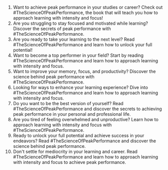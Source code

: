 1. Want to achieve peak performance in your studies or career? Check out #TheScienceOfPeakPerformance, the book that will teach you how to approach learning with intensity and focus!
2. Are you struggling to stay focused and motivated while learning? Discover the secrets of peak performance with #TheScienceOfPeakPerformance.
3. Are you ready to take your learning to the next level? Read #TheScienceOfPeakPerformance and learn how to unlock your full potential!
4. Want to become a top performer in your field? Start by reading #TheScienceOfPeakPerformance and learn how to approach learning with intensity and focus.
5. Want to improve your memory, focus, and productivity? Discover the science behind peak performance with #TheScienceOfPeakPerformance.
6. Looking for ways to enhance your learning experience? Dive into #TheScienceOfPeakPerformance and learn how to approach learning with intensity and focus.
7. Do you want to be the best version of yourself? Read #TheScienceOfPeakPerformance and discover the secrets to achieving peak performance in your personal and professional life.
8. Are you tired of feeling overwhelmed and unproductive? Learn how to approach learning with intensity and focus with #TheScienceOfPeakPerformance.
9. Ready to unlock your full potential and achieve success in your endeavors? Read #TheScienceOfPeakPerformance and discover the science behind peak performance.
10. Don't settle for mediocrity in your learning and career. Read #TheScienceOfPeakPerformance and learn how to approach learning with intensity and focus to achieve peak performance.



